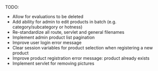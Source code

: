 TODO:
- Allow for evaluations to be deleted
- Add ability for admin to edit products in batch (e.g. category/subcategory or hotness)
- Re-standardize all route, servlet and general filenames
- Implement admin product list pagination
- Improve user login error message
- Clear session variables for product selection when registering a new product
- Improve product registration error message: product already exists
- Implement servlet for removing pictures